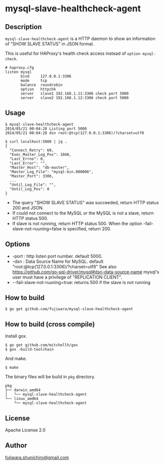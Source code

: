 mysql-slave-healthcheck-agent
=============================

Description
------------

`mysql-slave-healthcheck-agent` is a HTTP daemon to show an information of "SHOW SLAVE STATUS" in JSON format.

This is useful for HAProxy's health check access instead of `option mysql-check`.

```
# haproxy.cfg
listen mysql
       bind     127.0.0.1:3306
       mode     tcp
       balance  roundrobin
       option   httpchk
       server   slave1 192.168.1.11:3306 check port 5000
       server   slave2 192.168.1.12:3306 check port 5000
```

Usage
------

```
$ mysql-slave-healthcheck-agent
2014/05/21 00:04:28 Listing port 5000
2014/05/21 00:04:28 dsn root:@tcp(127.0.0.1:3306)/?charset=utf8
```

```
$ curl localhost:5000 | jq .
{
  "Connect_Retry": 60,
  "Exec_Master_Log_Pos": 1048,
  "Last_Errno": 0,
  "Last_Error": "",
  "Master_Host": "db-master",
  "Master_Log_File": "mysql-bin.000006",
  "Master_Port": 3306,
  ...
  "Until_Log_File": "",
  "Until_Log_Pos": 0
}
```

* The query "SHOW SLAVE STATUS" was succeeded, return HTTP status 200 and JSON.
* If could not connect to the MySQL or the MySQL is not a slave, return HTTP status 500.
* If slave is not running, return HTTP status 500. When the option -fail-slave-not-ruuning=false is specified, return 200.

Options
-------

* -port : http listen port number. default 5000.
* -dsn : Data Source Name for MySQL. default "root:@tcp(127.0.0.1:3306)/?charset=utf8"
  See also https://github.com/go-sql-driver/mysql#dsn-data-source-name
  mysql's user must have a privilege of "REPLICATION CLIENT".
* --fail-slave-not-ruuning=true: returns 500 if the slave is not running

How to build
------------

    $ go get github.com/fujiwara/mysql-slave-healthcheck-agent

How to build (cross compile)
------------

Install gox.

    $ go get github.com/mitchellh/gox
    $ gox -build-toolchain

And make.

    $ make

The binary files will be build in `pkg` directory.

```
pkg
├── darwin_amd64
│   └── mysql-slave-healthcheck-agent
└── linux_amd64
    └── mysql-slave-healthcheck-agent
```

License
-------
Apache License 2.0

Author
-------
fujiwara.shunichiro@gmail.com

